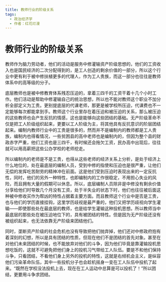 ```yaml
---
title: 教师行业的阶级关系
tags:
  - 政治经济学
  - 作者：红花烂漫
---
```


# 教师行业的阶级关系

教师作为脑力劳动者，他们的活动是服务中修灌输资产阶级思想的，他们的工资收入也是国民经济的二次分配得到的，是工人创造的剩余价值的一部分，所以这个行业中更有利于被中修扶植更多的代理人，作为工人贵族，而这一部分也往往是教师体系中的高等级的分子。


底层教师也是被中修教育体系残忍压迫的，拿着三四千的工资干着十几个小时工作。他们活动是帮助中修灌输自己的统治思想，所以也不能对教师这个职业不加分析全部定义为工贵。更别提底层的代课老师，那更是被学校所压迫，代课费也不一定能够每次都能拿到手。教师这个行业里存在着压迫和被压迫的关系，那么被压迫的这些教师也会产生反抗的情感，这也是能够向这些团结的基础。无产阶级革命不仅是把工人阶级组织起来，更要以工人阶级为主，将其他具有反抗意识的阶层团结起来。编制内教师行业中的工贵是很多的，然而并不是编制内的教师都是工人贵族，编制内也得看情况，一些贫困县的高中老师也是编制内的，但因为整个县的财政赤字严重，他们工资也是三四千，有时候还会拖欠工资，民办高中出现后，往往就可以用高薪把这些公办学校的老师挖走。


所以编制内的老师是不是工贵，也得从这些老师的经济关系上分析，是处于经济上什么地位的，处在最底层的编制人员，受到中修的指使和压迫也是很严重，让他们无偿的发挥吃苦耐劳的精神冲在前面。这是他们受到压迫时表现出来的一定反抗性，同时，他们的另外一种特性，也即编制内的工作很稳定，不用担心失业的风险，而且拥有大量的假期可以休息。所以，底层编制人员除非是中修没有剩余价值分享给他们时导致几个月没有工资，处于半失业的状态下时，他们也往往被后面这种被中修收买作为帮凶的特性占据着主要方面。而且教师这个行业中是否是工贵，也与他们的学历直接挂钩，这里学历歧视是最严重的，他们又把学历歧视向学生灌输——即使那些处在最底层的教师，也是给学生灌输这种投机思想。所以教师当中最底层的那些处在被压迫地位下的，具有被团结的特性。但是因为无产阶级还没有被组织起来，也无法依靠无产阶级来团结他们。


同时，垄断资产阶级的社会危机也没有导致把他们抛弃掉，他们还对中修政府抱有着深刻的幻想，所以是具有团结的性质，但现在他们不是团结的首先对象。甚至在对他们未来团结的时候，也不能放弃对他们的斗争，因为他们毕竟是靠灌输投机思想吃饭的，这就不可避免把他们身上的投机习气带给工人队伍。要是不和他们保持斗争，只看团结，不看他们身上另外的投机的特性，这就是右倾机会主义，是纵容他们污染革命队伍，其中一些投机分子也会趁机摇身一变在工人队伍中投机了起来。“既然在学校没法投机上去，现在在工人运动中总算是可以投机了！”所以团结，更要用斗争求团结。


